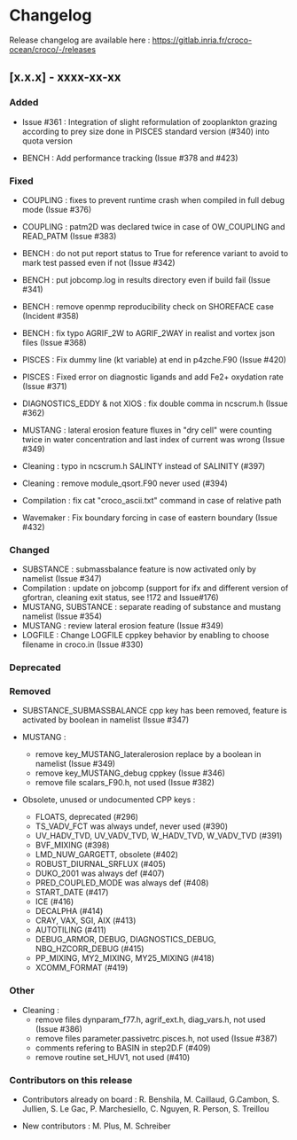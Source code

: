 # Changelog

Release changelog are available here : https://gitlab.inria.fr/croco-ocean/croco/-/releases

## [x.x.x] - xxxx-xx-xx

### Added
- Issue #361 : Integration of slight reformulation of zooplankton grazing 
  according to prey size done in PISCES standard version (#340) into quota version

- BENCH : Add performance tracking (Issue #378 and #423)

### Fixed

- COUPLING : fixes to prevent runtime crash when compiled in full debug mode (Issue #376)
- COUPLING : patm2D was declared twice in case of OW_COUPLING and READ_PATM (Issue #383)
- BENCH : do not put report status to True for reference variant to avoid
  to mark test passed even if not (Issue #342)
- BENCH : put jobcomp.log in results directory even if build fail (Issue #341)
- BENCH : remove openmp reproducibility check on SHOREFACE case (Incident #358)
- BENCH : fix typo AGRIF_2W to AGRIF_2WAY in realist and vortex json files (Issue #368)

- PISCES : Fix dummy line (kt variable) at end in p4zche.F90  (Issue #420)
- PISCES : Fixed error on diagnostic ligands and add Fe2+ oxydation rate (Issue #371)

- DIAGNOSTICS_EDDY & not XIOS : fix double comma in ncscrum.h (Issue #362)

- MUSTANG : lateral erosion feature fluxes in "dry cell" were counting twice in 
  water concentration and last index of current was wrong (Issue #349)

- Cleaning : typo in ncscrum.h SALINTY instead of SALINITY (#397)
- Cleaning : remove module_qsort.F90 never used            (#394)

- Compilation : fix cat "croco_ascii.txt" command in case of relative path

- Wavemaker : Fix boundary forcing in case of eastern boundary (Issue #432)

### Changed

- SUBSTANCE : submassbalance feature is now activated only by namelist
  (Issue #347)
- Compilation : update on jobcomp (support for ifx and different version of gfortran, 
  cleaning exit status, see !172 and Issue#176)
- MUSTANG, SUBSTANCE : separate reading of substance and mustang
  namelist (Issue #354)
- MUSTANG : review lateral erosion feature (Issue #349)
- LOGFILE : Change LOGFILE cppkey behavior by enabling to choose filename in
  croco.in (Issue #330)

### Deprecated


### Removed


- SUBSTANCE_SUBMASSBALANCE cpp key has been removed, feature is activated 
  by boolean in namelist (Issue #347)
- MUSTANG : 
  - remove key_MUSTANG_lateralerosion replace by a boolean in 
    namelist (Issue #349)
  - remove key_MUSTANG_debug cppkey (Issue #346)
  - remove file scalars_F90.h, not used (Issue #382)

- Obsolete, unused or undocumented CPP keys : 
  - FLOATS, deprecated (#296)
  - TS_VADV_FCT was always undef, never used (#390)
  - UV_HADV_TVD, UV_VADV_TVD, W_HADV_TVD, W_VADV_TVD (#391)
  - BVF_MIXING (#398)
  - LMD_NUW_GARGETT, obsolete (#402)
  - ROBUST_DIURNAL_SRFLUX (#405)
  - DUKO_2001 was always def (#407)
  - PRED_COUPLED_MODE was always def (#408) 
  - START_DATE (#417)
  - ICE (#416)
  - DECALPHA (#414)
  - CRAY, VAX, SGI, AIX (#413)
  - AUTOTILING (#411)
  - DEBUG_ARMOR, DEBUG, DIAGNOSTICS_DEBUG, NBQ_HZCORR_DEBUG (#415)
  - PP_MIXING, MY2_MIXING, MY25_MIXING (#418)
  - XCOMM_FORMAT (#419)

### Other

- Cleaning :
  - remove files dynparam_f77.h, agrif_ext.h, diag_vars.h, not used (Issue #386)
  - remove files parameter.passivetrc.pisces.h, not used (Issue #387)
  - comments refering to BASIN in step2D.F (#409)
  - remove routine set_HUV1, not used (#410)


### Contributors on this release

- Contributors already on board : 
  R. Benshila, M. Caillaud, G.Cambon, S. Jullien, S. Le Gac, 
  P. Marchesiello, C. Nguyen, R. Person, S. Treillou

- New contributors : 
  M. Plus, M. Schreiber 

